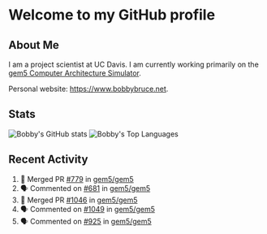 # Welcome to my GitHub profile

## About Me

I am a project scientist at UC Davis. I am currently working primarily on the [gem5 Computer Architecture Simulator](https://github.com/gem5).

Personal website: <https://www.bobbybruce.net>.

## Stats

![Bobby's GitHub stats](https://github-readme-stats.vercel.app/api?username=bobbyrbruce&show_icons=true&theme=responsive&include_all_commits=true&count_private=true&show=reviews&disable_animations=true)
![Bobby's Top Languages ](https://github-readme-stats.vercel.app/api/top-langs/?username=bobbyrbruce&layout=compact&theme=responsive&count_private=true&langs_count=10&disable_animations=true)

## Recent Activity

<!--START_SECTION:activity-->
1. 🎉 Merged PR [#779](https://github.com/gem5/gem5/pull/779) in [gem5/gem5](https://github.com/gem5/gem5)
2. 🗣 Commented on [#681](https://github.com/gem5/gem5/pull/681#issuecomment-2070628378) in [gem5/gem5](https://github.com/gem5/gem5)
3. 🎉 Merged PR [#1046](https://github.com/gem5/gem5/pull/1046) in [gem5/gem5](https://github.com/gem5/gem5)
4. 🗣 Commented on [#1049](https://github.com/gem5/gem5/issues/1049#issuecomment-2070557600) in [gem5/gem5](https://github.com/gem5/gem5)
5. 🗣 Commented on [#925](https://github.com/gem5/gem5/pull/925#issuecomment-2069771096) in [gem5/gem5](https://github.com/gem5/gem5)
<!--END_SECTION:activity-->
